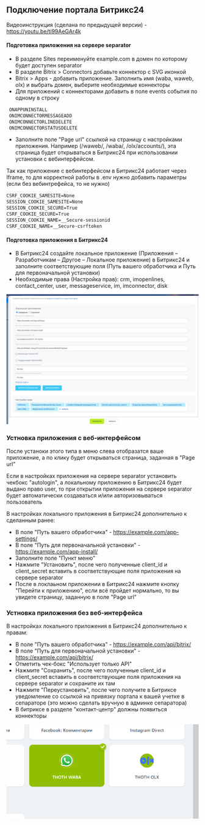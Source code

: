 ## Подключение портала Битрикс24

Видеоинструкция (сделана по предыдущей версии) - https://youtu.be/ti99AeGAr4k

#### Подготовка приложения на сервере separator

+ В разделе Sites переименуйте example.com в домен по которому будет доступен separator
+ В разделе Bitrix > Connectors добавьте коннектор с SVG иконкой
+ Bitrix > Apps - добавить приложение. Заполнить имя (waba, waweb, olx) и выбрать домен, выберите необходимые коннекторы
+ Для приложений с коннекторами добавить в поле events события по одному в строку
```
 ONAPPUNINSTALL
 ONIMCONNECTORMESSAGEADD
 ONIMCONNECTORLINEDELETE
 ONIMCONNECTORSTATUSDELETE
 ```
+ Заполните поле "Page url" ссылкой на страницу с настройками приложения. Например (/waweb/, /waba/, /olx/accounts/), эта страница будет открываться в Битрикс24 при использовании установки с вебинтерфейсом.

Так как приложение с вебинтерфейсом в Битрикс24 работает через Iframe, то для корректной работы в .env нужно добавить параметры (если без вебинтрефейса, то не нужно)

```
CSRF_COOKIE_SAMESITE=None
SESSION_COOKIE_SAMESITE=None
SESSION_COOKIE_SECURE=True
CSRF_COOKIE_SECURE=True
SESSION_COOKIE_NAME=__Secure-sessionid
CSRF_COOKIE_NAME=__Secure-csrftoken
```

#### Подготовка приложения в Битрикс24
+ В Битрикс24 создайте локальное приложение (Приложения – Разработчикам – Другое – Локальное приложение) в Битрикс24 и заполните соответствующие поля (Путь вашего обработчика и Путь для первоначальной установки) 
+ Необходимые права (Настройка прав): crm, imopenlines, contact_center, user, messageservice, im, imconnector, disk

![b24 local app](img/b24_local_app.png)

### Устновка приложения с веб-интерфейсом 
После устаноки этого типа в меню слева отобразатся ваше приложение, а по клику будет открываться страница, заданная в "Page url"

Если в настройках приложения на сервере separator установить чекбокс "autologin", а локальному приложению в Битрикс24 будет выдано право user, то при открытии приложения на сервере separator будет автоматически создаваться и/или авторизовываться пользователь

В настройках локального приложения в Битрикс24 дополнительно к сделанным ранее:

+ В поле "Путь вашего обработчика" - https://example.com/app-settings/
+ В поле "Путь для первоначальной установки" - https://example.com/app-install/
+ Заполните поле "Пункт меню"
+ Нажмите "Установить", после чего полученные client_id и client_secret вставить в соответствующие поля приложения на сервере separator
+ После в локлаьном приложении в Битрикс24 нажмите кнопку "Перейти к приложению", если всё пройдет нормально, то вы увидете страницу, заданную в поле "Page url"

### Устновка приложения без веб-интерфейса


В настройках локального приложения в Битрикс24 дополнительно к правам:

+ В поле "Путь вашего обработчика" -  https://example.com/api/bitrix/
+ В поле "Путь для первоначальной установки" - https://example.com/api/bitrix/
+ Отметить чек-бокс "Использует только API"
+ Нажмите "Сохранить", после чего полученные client_id и client_secret вставить в соответствующие поля приложения на сервере separator и сохраните их там
+ Нажмите "Переустановить", после чего получите в Битриксе уведомление со ссылкой на привязку портала к вашей учетке в сепараторе (это можно сделать вручную в админке сепаратора)
+ В битриксе в разделе "контакт-центр" должны появиться коннекторы

![alt text](img/olx-connector.png)
